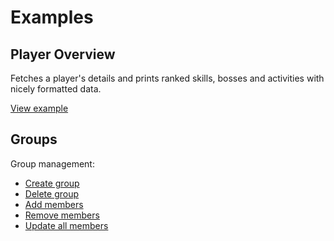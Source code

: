 # Examples

## Player Overview

Fetches a player's details and prints ranked skills, bosses and activities with nicely formatted data.

[View example](../examples/player-overview.php)

## Groups

Group management:
- [Create group](../examples/Groups/create-group.php)
- [Delete group](../examples/Groups/delete-group.php)
- [Add members](../examples/Groups/add-members.php)
- [Remove members](../examples/Groups/remove-members.php)
- [Update all members](../examples/Groups/update-all-members.php)